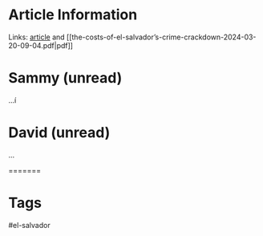 # Article Information

Links: [article](https://www.foreignaffairs.com/central-america/bukele-costs-salvadors-crime-crackdown) and [[the-costs-of-el-salvador’s-crime-crackdown-2024-03-20-09-04.pdf|pdf]]
# Sammy (unread)

...í

# David (unread)

...

=======
# Tags

#el-salvador